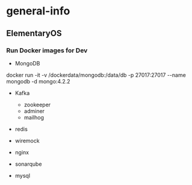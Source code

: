 # general-info

## ElementaryOS

### Run Docker images for Dev

- MongoDB

docker run -it -v /dockerdata/mongodb:/data/db -p 27017:27017 --name mongodb -d mongo:4.2.2

- Kafka
   - zookeeper
   - adminer
   - mailhog

- redis

- wiremock

- nginx

- sonarqube

- mysql

